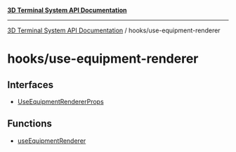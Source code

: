 [**3D Terminal System API Documentation**](../../README.md)

***

[3D Terminal System API Documentation](../../README.md) / hooks/use-equipment-renderer

# hooks/use-equipment-renderer

## Interfaces

- [UseEquipmentRendererProps](interfaces/UseEquipmentRendererProps.md)

## Functions

- [useEquipmentRenderer](functions/useEquipmentRenderer.md)

